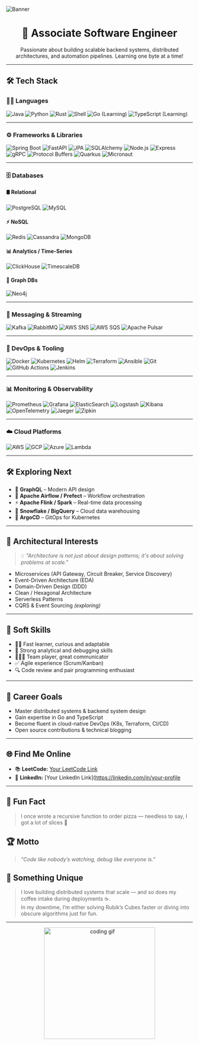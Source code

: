  ![Banner](https://raw.githubusercontent.com/me-krishnaprasad-dev/me-krishnaprasad-dev/main/banner.gif) 
<h1 align="center">🚀 Associate Software Engineer</h1>
<p align="center"> 
  Passionate about building scalable backend systems, distributed architectures, and automation pipelines. Learning one byte at a time!
</p>   
  
---   
  
## 🛠️ Tech Stack

### 👨‍💻 Languages
![Java](https://img.shields.io/badge/Java-%23ED8B00.svg?logo=java&logoColor=white)
![Python](https://img.shields.io/badge/Python-3670A0?logo=python&logoColor=white)
![Rust](https://img.shields.io/badge/Rust-000000?logo=rust&logoColor=white)
![Shell](https://img.shields.io/badge/Shell-Bash-blue?logo=gnubash&logoColor=white)
![Go (Learning)](https://img.shields.io/badge/Go-Learning-00ADD8?logo=go)
![TypeScript (Learning)](https://img.shields.io/badge/TypeScript-Learning-3178C6?logo=typescript)

---

### ⚙️ Frameworks & Libraries

![Spring Boot](https://img.shields.io/badge/Spring%20Boot-6DB33F?logo=springboot&logoColor=white)
![FastAPI](https://img.shields.io/badge/FastAPI-009688?logo=fastapi&logoColor=white)
![JPA](https://img.shields.io/badge/JPA-Hibernate-59666C?logo=hibernate&logoColor=white)
![SQLAlchemy](https://img.shields.io/badge/SQLAlchemy-FFD43B?logo=python&logoColor=darkgreen)
![Node.js](https://img.shields.io/badge/Node.js-339933?logo=nodedotjs&logoColor=white)
![Express](https://img.shields.io/badge/Express.js-000000?logo=express&logoColor=white)
![gRPC](https://img.shields.io/badge/gRPC-4285F4?logo=grpc&logoColor=white)
![Protocol Buffers](https://img.shields.io/badge/Protobuf-0082C9?logo=protobuf&logoColor=white)
![Quarkus](https://img.shields.io/badge/Quarkus-4695EB?logo=quarkus&logoColor=white)
![Micronaut](https://img.shields.io/badge/Micronaut-222222?logo=micronaut&logoColor=white)

---

### 🗄️ Databases

#### 🛢️ Relational
![PostgreSQL](https://img.shields.io/badge/PostgreSQL-336791?logo=postgresql&logoColor=white)
![MySQL](https://img.shields.io/badge/MySQL-4479A1?logo=mysql&logoColor=white)

#### ⚡ NoSQL
![Redis](https://img.shields.io/badge/Redis-DC382D?logo=redis&logoColor=white)
![Cassandra](https://img.shields.io/badge/Cassandra-1287B1?logo=apachecassandra&logoColor=white)
![MongoDB](https://img.shields.io/badge/MongoDB-47A248?logo=mongodb&logoColor=white)

#### 📊 Analytics / Time-Series
![ClickHouse](https://img.shields.io/badge/ClickHouse-000000?logo=clickhouse&logoColor=yellow)
![TimescaleDB](https://img.shields.io/badge/Timescale-5091CD?logo=timescaledb&logoColor=white)

#### 🧠 Graph DBs
![Neo4j](https://img.shields.io/badge/Neo4j-008CC1?logo=neo4j&logoColor=white)

---

### 📩 Messaging & Streaming

![Kafka](https://img.shields.io/badge/Apache%20Kafka-231F20?logo=apachekafka&logoColor=white)
![RabbitMQ](https://img.shields.io/badge/RabbitMQ-FF6600?logo=rabbitmq&logoColor=white)
![AWS SNS](https://img.shields.io/badge/AWS%20SNS-232F3E?logo=amazonaws&logoColor=white)
![AWS SQS](https://img.shields.io/badge/AWS%20SQS-232F3E?logo=amazonaws&logoColor=white)
![Apache Pulsar](https://img.shields.io/badge/Pulsar-188FFF?logo=apachepulsar&logoColor=white)

---

### 🔧 DevOps & Tooling

![Docker](https://img.shields.io/badge/Docker-2496ED?logo=docker&logoColor=white)
![Kubernetes](https://img.shields.io/badge/Kubernetes-326CE5?logo=kubernetes&logoColor=white)
![Helm](https://img.shields.io/badge/Helm-0F1689?logo=helm&logoColor=white)
![Terraform](https://img.shields.io/badge/Terraform-623CE4?logo=terraform&logoColor=white)
![Ansible](https://img.shields.io/badge/Ansible-EE0000?logo=ansible&logoColor=white)
![Git](https://img.shields.io/badge/Git-F05032?logo=git&logoColor=white)
![GitHub Actions](https://img.shields.io/badge/GitHub%20Actions-2088FF?logo=githubactions&logoColor=white)
![Jenkins](https://img.shields.io/badge/Jenkins-D24939?logo=jenkins&logoColor=white)

---

### 📊 Monitoring & Observability

![Prometheus](https://img.shields.io/badge/Prometheus-E6522C?logo=prometheus&logoColor=white)
![Grafana](https://img.shields.io/badge/Grafana-F46800?logo=grafana&logoColor=white)
![ElasticSearch](https://img.shields.io/badge/Elasticsearch-005571?logo=elasticsearch&logoColor=white)
![Logstash](https://img.shields.io/badge/Logstash-000000?logo=logstash&logoColor=white)
![Kibana](https://img.shields.io/badge/Kibana-005571?logo=kibana&logoColor=white)
![OpenTelemetry](https://img.shields.io/badge/OpenTelemetry-4A90E2?logo=opentelemetry&logoColor=white)
![Jaeger](https://img.shields.io/badge/Jaeger-000000?logo=jaeger&logoColor=white)
![Zipkin](https://img.shields.io/badge/Zipkin-000000?logo=zipkin&logoColor=white)

---

### ☁️ Cloud Platforms

![AWS](https://img.shields.io/badge/AWS-232F3E?logo=amazonaws&logoColor=white)
![GCP](https://img.shields.io/badge/GCP-4285F4?logo=googlecloud&logoColor=white)
![Azure](https://img.shields.io/badge/Azure-0078D4?logo=microsoftazure&logoColor=white)
![Lambda](https://img.shields.io/badge/AWS%20Lambda-FF9900?logo=awslambda&logoColor=white)

---

## 🛠️ Exploring Next
- 🧬 **GraphQL** – Modern API design  
- 📅 **Apache Airflow / Prefect** – Workflow orchestration  
- ⚡ **Apache Flink / Spark** – Real-time data processing  
- 🧊 **Snowflake / BigQuery** – Cloud data warehousing  
- 🔁 **ArgoCD** – GitOps for Kubernetes

---

## 🧠 Architectural Interests

> 💡 *"Architecture is not just about design patterns; it's about solving problems at scale."*

- Microservices (API Gateway, Circuit Breaker, Service Discovery)
- Event-Driven Architecture (EDA)
- Domain-Driven Design (DDD)
- Clean / Hexagonal Architecture
- Serverless Patterns
- CQRS & Event Sourcing *(exploring)*

---

## 💼 Soft Skills
- 👨‍🏫 Fast learner, curious and adaptable
- 🧠 Strong analytical and debugging skills
- 🧑‍🤝‍🧑 Team player, great communicator
- ✅ Agile experience (Scrum/Kanban)
- 🔍 Code review and pair programming enthusiast

---

## 🎯 Career Goals
- Master distributed systems & backend system design  
- Gain expertise in Go and TypeScript  
- Become fluent in cloud-native DevOps (K8s, Terraform, CI/CD)  
- Open source contributions & technical blogging

---

## 🌐 Find Me Online

- 📚 **LeetCode:** [Your LeetCode Link](https://leetcode.com/your-profile)
- 💼 **LinkedIn:** [Your LinkedIn Link](https://linkedin.com/in/your-profile
  
---

## 🎉 Fun Fact
> I once wrote a recursive function to order pizza — needless to say, I got a lot of slices 🍕

## 🏆 Motto
> *"Code like nobody’s watching, debug like everyone is."*

## 🌟 Something Unique
> I love building distributed systems that scale — and so does my coffee intake during deployments ☕.  
> In my downtime, I’m either solving Rubik’s Cubes faster or diving into obscure algorithms just for fun.

---

<p align="center">
  <img src="https://media.giphy.com/media/qgQUggAC3Pfv687qPC/giphy.gif" width="300" alt="coding gif"/>
</p>
